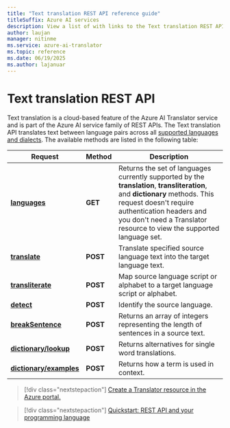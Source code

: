 ```yaml
---
title: "Text translation REST API reference guide"
titleSuffix: Azure AI services
description: View a list of with links to the Text translation REST APIs.
author: laujan
manager: nitinme
ms.service: azure-ai-translator
ms.topic: reference
ms.date: 06/19/2025
ms.author: lajanuar
---
```


# Text translation REST API

Text translation is a cloud-based feature of the Azure AI Translator service and is part of the Azure AI service family of REST APIs. The Text translation API translates text between language pairs across all [supported languages and dialects](../../language-support.md). The available methods are listed in the following table:

| Request| Method| Description|
|---------|--------------|---------|
| [**languages**](../reference/v3/languages.md) | **GET** | Returns the set of languages currently supported by the **translation**, **transliteration**, and **dictionary** methods. This request doesn't require authentication headers and you don't need a Translator resource to view the supported language set.|
|[**translate**](../reference/v3/translate.md) | **POST**| Translate specified source language text into the target language text.|
|[**transliterate**](../reference/v3/transliterate.md) |  **POST** | Map source language script or alphabet to a target language script or alphabet.
|[**detect**](../reference/v3/detect.md) | **POST** | Identify the source language. |
|[**breakSentence**](../reference/v3/break-sentence.md) | **POST** | Returns an array of integers representing the length of sentences in a source text. |
| [**dictionary/lookup**](../reference/v3/dictionary-lookup.md) | **POST** | Returns alternatives for single word translations. |
| [**dictionary/examples**](../reference/v3/dictionary-examples.md) | **POST** | Returns how a term is used in context. |

> [!div class="nextstepaction"]
> [Create a Translator resource in the Azure portal.](../../create-translator-resource.md)

> [!div class="nextstepaction"]
> [Quickstart: REST API and your programming language](../quickstart/rest-api.md)
